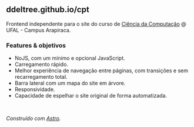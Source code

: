 ## ddeltree.github.io/cpt

Frontend independente para o site do curso de [Ciência da Computação](https://arapiraca.ufal.br/graduacao/ciencia-da-computacao) @ UFAL - Campus Arapiraca.



### Features & objetivos
- NoJS, com um mínimo e opcional JavaScript.
- Carregamento rápido.
- Melhor experiência de navegação entre páginas, com transições e sem recarregamento total.
- Barra lateral com um mapa do site em árvore.
- Responsividade.
- Capacidade de espelhar o site original de forma automatizada.

<br/>

*Construído com [Astro](https://astro.build/).*
